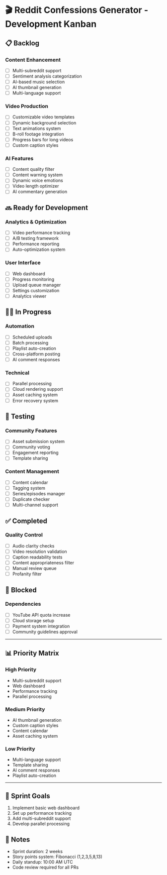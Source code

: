 # 🎬 Reddit Confessions Generator - Development Kanban

## 📋 Backlog

### Content Enhancement
- [ ] Multi-subreddit support
- [ ] Sentiment analysis categorization
- [ ] AI-based music selection
- [ ] AI thumbnail generation
- [ ] Multi-language support

### Video Production
- [ ] Customizable video templates
- [ ] Dynamic background selection
- [ ] Text animations system
- [ ] B-roll footage integration
- [ ] Progress bars for long videos
- [ ] Custom caption styles

### AI Features
- [ ] Content quality filter
- [ ] Content warning system
- [ ] Dynamic voice emotions
- [ ] Video length optimizer
- [ ] AI commentary generation

## 🔜 Ready for Development

### Analytics & Optimization
- [ ] Video performance tracking
- [ ] A/B testing framework
- [ ] Performance reporting
- [ ] Auto-optimization system

### User Interface
- [ ] Web dashboard
- [ ] Progress monitoring
- [ ] Upload queue manager
- [ ] Settings customization
- [ ] Analytics viewer

## 👨‍💻 In Progress

### Automation
- [ ] Scheduled uploads
- [ ] Batch processing
- [ ] Playlist auto-creation
- [ ] Cross-platform posting
- [ ] AI comment responses

### Technical
- [ ] Parallel processing
- [ ] Cloud rendering support
- [ ] Asset caching system
- [ ] Error recovery system

## 🧪 Testing

### Community Features
- [ ] Asset submission system
- [ ] Community voting
- [ ] Engagement reporting
- [ ] Template sharing

### Content Management
- [ ] Content calendar
- [ ] Tagging system
- [ ] Series/episodes manager
- [ ] Duplicate checker
- [ ] Multi-channel support

## ✅ Completed

### Quality Control
- [ ] Audio clarity checks
- [ ] Video resolution validation
- [ ] Caption readability tests
- [ ] Content appropriateness filter
- [ ] Manual review queue
- [ ] Profanity filter

## 🚫 Blocked

### Dependencies
- [ ] YouTube API quota increase
- [ ] Cloud storage setup
- [ ] Payment system integration
- [ ] Community guidelines approval

---

## 📊 Priority Matrix

### High Priority
- Multi-subreddit support
- Web dashboard
- Performance tracking
- Parallel processing

### Medium Priority
- AI thumbnail generation
- Custom caption styles
- Content calendar
- Asset caching system

### Low Priority
- Multi-language support
- Template sharing
- AI comment responses
- Playlist auto-creation

---

## 🎯 Sprint Goals
1. Implement basic web dashboard
2. Set up performance tracking
3. Add multi-subreddit support
4. Develop parallel processing

## 📝 Notes
- Sprint duration: 2 weeks
- Story points system: Fibonacci (1,2,3,5,8,13)
- Daily standup: 10:00 AM UTC
- Code review required for all PRs